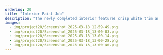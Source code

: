 ```yaml
---
ordering: 20
title: "Interior Paint Job"
description: "The newly completed interior features crisp white trim and soft beige walls that create a bright, inviting atmosphere throughout the home. The consistent paint application showcases professional attention to detail, with clean lines where walls meet ceilings and around doorframes."
images:
  - img/project20/Screenshot_2025-03-18_12-59-49.png
  - img/project20/Screenshot_2025-03-18_13-00-03.png
  - img/project20/Screenshot_2025-03-18_13-00-14.png
  - img/project20/Screenshot_2025-03-18_13-00-28.png
  - img/project20/Screenshot_2025-03-18_13-00-40.png
---
```

